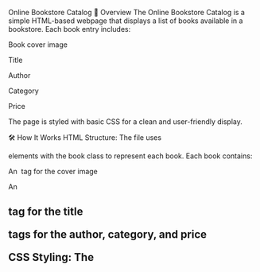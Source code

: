 Online Bookstore Catalog
📖 Overview
The Online Bookstore Catalog is a simple HTML-based webpage that displays a list of books available in a bookstore.
Each book entry includes:

Book cover image

Title

Author

Category

Price

The page is styled with basic CSS for a clean and user-friendly display.

🛠 How It Works
HTML Structure:
The file uses <div> elements with the book class to represent each book.
Each book contains:

An <img> tag for the cover image

An <h2> tag for the title

<p> tags for the author, category, and price

CSS Styling:
The <style> section inside the <head> applies basic formatting:

Background color for the body

Box shadow and rounded corners for book entries

Padding and margins for spacing

Fixed width for book cover images

Static Content:
All book details (title, author, category, and price) are hardcoded in the HTML file.
No backend or database connection is required.

💻 Usage
Download/Copy the Code:

Save the provided HTML code as index.html.

Add Book Images:

Place all book images (e.g., book1.webp, book2.jpg, etc.) in the same directory as the HTML file.

Open in Browser:

Double-click index.html or open it via your browser.

View the Catalog:

Scroll through the page to browse all books.

📂 File Structure
bash
Copy
Edit
/online-bookstore
│
├── index.html       # Main HTML file containing book catalog
├── book1.webp       # Book cover images
├── book2.jpg
├── book3.jpg
...
└── book34.webp
✨ Features
Displays 34 different books with cover images.

Categories include Fiction, Finance, Self-Help, Biography, Business, and more.

Responsive styling for neat presentation.
License
This project is for educational purposes and can be modified freely



📜 License
This project is for educational purposes and can be modified freely.
